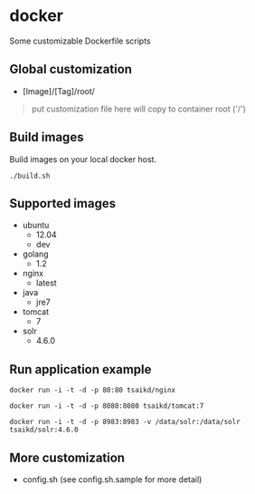 docker
======

Some customizable Dockerfile scripts

## Global customization
* [Image]/[Tag]/root/
> put customization file here will copy to container root ('/')

## Build images
Build images on your local docker host.
```
./build.sh
```

## Supported images
* ubuntu
	* 12.04
	* dev
* golang
	* 1.2
* nginx
	* latest
* java
	* jre7
* tomcat
	* 7
* solr
	* 4.6.0

## Run application example
```
docker run -i -t -d -p 80:80 tsaikd/nginx
```

```
docker run -i -t -d -p 8080:8080 tsaikd/tomcat:7
```

```
docker run -i -t -d -p 8983:8983 -v /data/solr:/data/solr tsaikd/solr:4.6.0
```

## More customization
* config.sh (see config.sh.sample for more detail)

